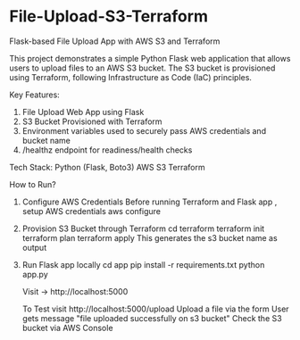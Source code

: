 # File-Upload-S3-Terraform
Flask-based File Upload App with AWS S3 and Terraform

This project demonstrates a simple Python Flask web application that allows users to upload files to an AWS S3 bucket. The S3 bucket is provisioned using Terraform, following Infrastructure as Code (IaC) principles.

Key Features:
1. File Upload Web App using Flask
2. S3 Bucket Provisioned with Terraform
3. Environment variables used to securely pass AWS credentials and bucket name
4. /healthz endpoint for readiness/health checks

Tech Stack:
Python (Flask, Boto3)
AWS S3
Terraform

How to Run?
1. Configure AWS Credentials
   Before running Terraform and Flask app , setup AWS credentials
   aws configure
2. Provision S3 Bucket through Terraform
   cd terraform
   terraform init
   terraform plan
   terraform apply
   This generates the s3 bucket name as output
3. Run Flask app locally
   cd app
   pip install -r requirements.txt
   python app.py

   Visit -> http://localhost:5000

   To Test visit http://localhost:5000/upload
   Upload a file via the form
   User gets message "file uploaded successfully on s3 bucket"
   Check the S3 bucket via AWS Console


